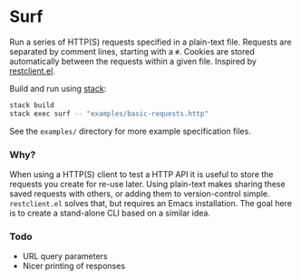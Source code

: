 # Surf

Run a series of HTTP(S) requests specified in a plain-text file. Requests are
separated by comment lines, starting with a `#`. Cookies are stored
automatically between the requests within a given file. Inspired by
[restclient.el](https://github.com/pashky/restclient.el).

Build and run using [stack](https://docs.haskellstack.org/en/stable/README/):
```sh
stack build
stack exec surf -- "examples/basic-requests.http"
```

See the `examples/` directory for more example specification files.

### Why?

When using a HTTP(S) client to test a HTTP API it is useful to store the
requests you create for re-use later. Using plain-text makes sharing these
saved requests with others, or adding them to version-control simple.
`restclient.el` solves that, but requires an Emacs installation. The goal here
is to create a stand-alone CLI based on a similar idea.

### Todo

- URL query parameters
- Nicer printing of responses
